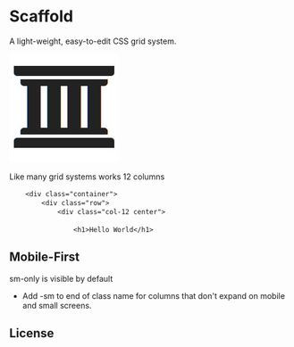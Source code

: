 # Scaffold
A light-weight, easy-to-edit CSS grid system.

![Scaffold Icon](Images/scaffold-icon.jpg?raw=true)

Like many grid systems works 12 columns

		<div class="container">
			<div class="row">
				<div class="col-12 center">

					<h1>Hello World</h1>


## Mobile-First

sm-only is visible by default


* Add -sm to end of class name for columns that don't expand on mobile and small screens.


## License